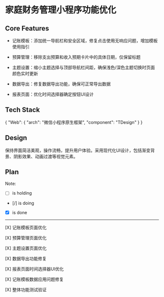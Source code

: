 # 家庭财务管理小程序功能优化

## Core Features

- 记账模板：添加统一导航栏和安全区域，修复点击使用无响应问题，增加模板使用指引

- 预算管理：移除支出预算和收入预期卡片中的具体日期，仅保留标题

- 主题设置：缩小主题选择与顶部导航栏间距，确保浅色/深色主题切换时页面颜色实时更新

- 数据导出：修复数据导出功能，确保可正常导出数据

- 报表页面：优化时间选择器确定按钮UI设计

## Tech Stack

{
  "Web": {
    "arch": "微信小程序原生框架",
    "component": "TDesign"
  }
}

## Design

保持界面简洁美观，操作流畅，提升用户体验。采用现代化UI设计，包括渐变背景、阴影效果、动画过渡等视觉元素。

## Plan

Note: 

- [ ] is holding
- [/] is doing
- [X] is done

---

[X] 记账模板页面优化

[X] 预算管理页面优化

[X] 主题设置页面优化

[X] 数据导出功能修复

[X] 报表页面时间选择器UI优化

[X] 记账模板数据应用问题修复

[X] 整体功能测试验证
